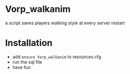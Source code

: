 # Vorp_walkanim
 
 a script  saves players walking style at every server restart

# Installation

- add `ensure Vorp_walkanim` to resources.cfg
- run the sql file
- have fun
